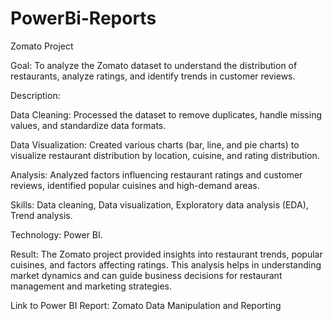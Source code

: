 # PowerBi-Reports
Zomato Project

Goal: To analyze the Zomato dataset to understand the distribution of restaurants, analyze ratings, and identify trends in customer reviews.

Description:

Data Cleaning: Processed the dataset to remove duplicates, handle missing values, and standardize data formats.

Data Visualization: Created various charts (bar, line, and pie charts) to visualize restaurant distribution by location, cuisine, and rating distribution.

Analysis: Analyzed factors influencing restaurant ratings and customer reviews, identified popular cuisines and high-demand areas.

Skills: Data cleaning, Data visualization, Exploratory data analysis (EDA), Trend analysis.

Technology: Power BI.

Result: The Zomato project provided insights into restaurant trends, popular cuisines, and factors affecting ratings. This analysis helps in understanding market dynamics and can guide business decisions for restaurant management and marketing strategies.

Link to Power BI Report: Zomato Data Manipulation and Reporting
